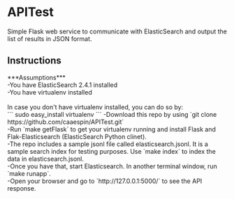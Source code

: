 # APITest
Simple Flask web service to communicate with ElasticSearch and output the list of results in JSON format. <br>

<h2>Instructions</h2>
***Assumptions***<br>
-You have ElasticSearch 2.4.1 installed<br>
-You have virtualenv installed<br>
<br>In case you don't have virtualenv installed, you can do so by:<br>
```
sudo easy_install virtualenv
```
-Download this repo by using `git clone https://github.com/caaespin/APITest.git`<br>
-Run `make getFlask` to get your virtualenv running and install Flask and Flak-Elasticsearch (ElasticSearch Python clinet). <br>
-The repo includes a sample jsonl file called elasticsearch.jsonl. It is a sample search index for testing purposes. Use `make index` to index the data in elasticsearch.jsonl. <br>
-Once you have that, start Elasticsearch. In another terminal window, run `make runapp`. <br>
-Open your browser and go to `http://127.0.0.1:5000/` to see the API response.  



